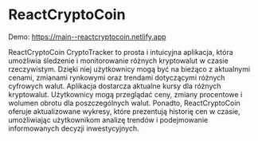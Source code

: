 # ReactCryptoCoin

Demo: https://main--reactcryptocoin.netlify.app

ReactCryptoCoin CryptoTracker to prosta i intuicyjna aplikacja, która umożliwia śledzenie i monitorowanie różnych kryptowalut w czasie rzeczywistym. Dzięki niej użytkownicy mogą być na bieżąco z aktualnymi cenami, zmianami rynkowymi oraz trendami dotyczącymi różnych cyfrowych walut.
Aplikacja dostarcza aktualne kursy dla różnych kryptowalut. Użytkownicy mogą przeglądać ceny, zmiany procentowe i wolumen obrotu dla poszczególnych walut. Ponadto, ReactCryptoCoin oferuje aktualizowane wykresy, które prezentują historię cen w czasie, umożliwiając użytkownikom analizę trendów i podejmowanie informowanych decyzji inwestycyjnych.
